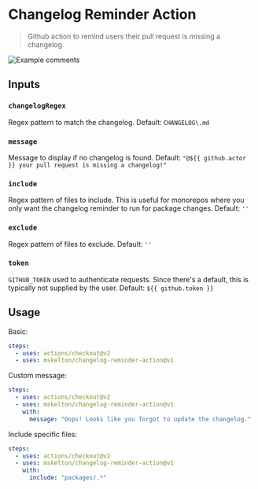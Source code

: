 # Changelog Reminder Action

> Github action to remind users their pull request is missing a changelog.

![Example comments](https://user-images.githubusercontent.com/1332395/64420560-76021d80-d097-11e9-936c-e1fc9e92fbfb.png)

## Inputs

### `changelogRegex`

Regex pattern to match the changelog. Default: `CHANGELOG\.md`

### `message`

Message to display if no changelog is found. Default: `"@${{ github.actor }} your pull request is missing a changelog!"`

### `include`

Regex pattern of files to include. This is useful for monorepos where you only want the changelog reminder to run for package changes. Default: `''`

### `exclude`

Regex pattern of files to exclude. Default: `''`

### `token`

`GITHUB_TOKEN` used to authenticate requests. Since there's a default, this is typically not supplied by the user. Default: `${{ github.token }}`

## Usage

Basic:

```yml
steps:
  - uses: actions/checkout@v2
  - uses: mskelton/changelog-reminder-action@v1
```

Custom message:

```yml
steps:
  - uses: actions/checkout@v2
  - uses: mskelton/changelog-reminder-action@v1
    with:
      message: "Oops! Looks like you forgot to update the changelog."
```

Include specific files:

```yml
steps:
  - uses: actions/checkout@v2
  - uses: mskelton/changelog-reminder-action@v1
    with:
      include: "packages/.*"
```
